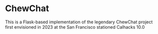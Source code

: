 # ChewChat

This is a Flask-based implementation of the legendary ChewChat project first envisioned in 2023 at the San Francisco stationed Calhacks 10.0


